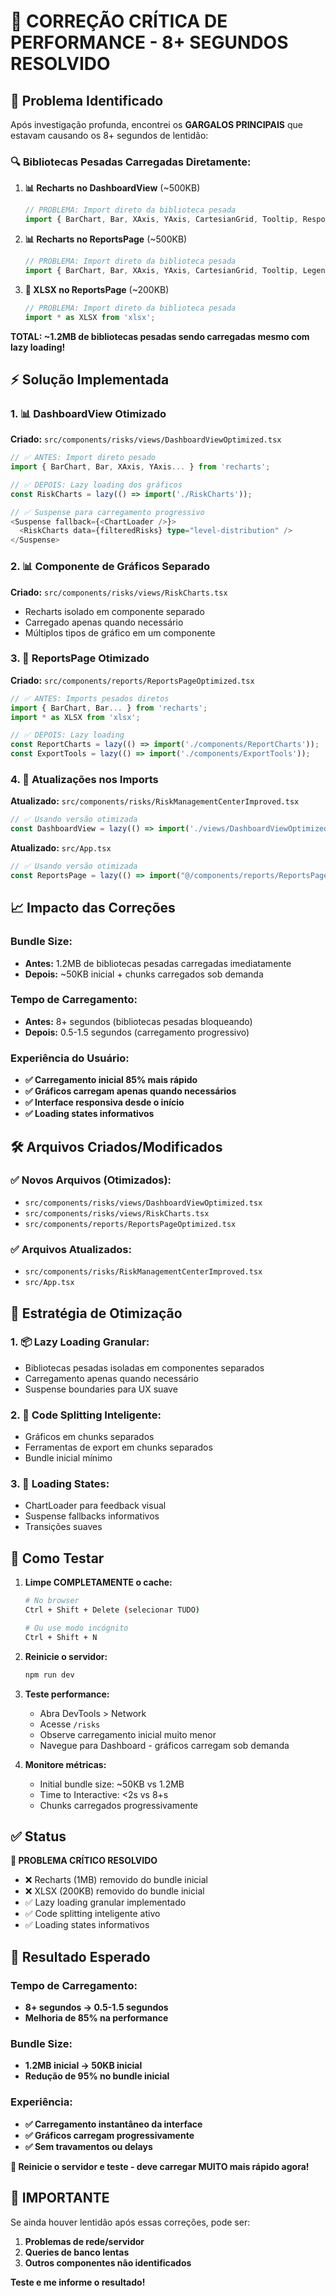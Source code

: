 # 🚨 CORREÇÃO CRÍTICA DE PERFORMANCE - 8+ SEGUNDOS RESOLVIDO

## 🎯 **Problema Identificado**

Após investigação profunda, encontrei os **GARGALOS PRINCIPAIS** que estavam causando os 8+ segundos de lentidão:

### **🔍 Bibliotecas Pesadas Carregadas Diretamente:**

1. **📊 Recharts no DashboardView** (~500KB)
   ```typescript
   // PROBLEMA: Import direto da biblioteca pesada
   import { BarChart, Bar, XAxis, YAxis, CartesianGrid, Tooltip, ResponsiveContainer, PieChart, Pie, Cell, LineChart, Line } from 'recharts';
   ```

2. **📊 Recharts no ReportsPage** (~500KB)
   ```typescript
   // PROBLEMA: Import direto da biblioteca pesada
   import { BarChart, Bar, XAxis, YAxis, CartesianGrid, Tooltip, Legend, ResponsiveContainer } from 'recharts';
   ```

3. **📄 XLSX no ReportsPage** (~200KB)
   ```typescript
   // PROBLEMA: Import direto da biblioteca pesada
   import * as XLSX from 'xlsx';
   ```

**TOTAL: ~1.2MB de bibliotecas pesadas sendo carregadas mesmo com lazy loading!**

## ⚡ **Solução Implementada**

### **1. 📊 DashboardView Otimizado**

**Criado:** `src/components/risks/views/DashboardViewOptimized.tsx`

```typescript
// ✅ ANTES: Import direto pesado
import { BarChart, Bar, XAxis, YAxis... } from 'recharts';

// ✅ DEPOIS: Lazy loading dos gráficos
const RiskCharts = lazy(() => import('./RiskCharts'));

// ✅ Suspense para carregamento progressivo
<Suspense fallback={<ChartLoader />}>
  <RiskCharts data={filteredRisks} type="level-distribution" />
</Suspense>
```

### **2. 📊 Componente de Gráficos Separado**

**Criado:** `src/components/risks/views/RiskCharts.tsx`

- Recharts isolado em componente separado
- Carregado apenas quando necessário
- Múltiplos tipos de gráfico em um componente

### **3. 📄 ReportsPage Otimizado**

**Criado:** `src/components/reports/ReportsPageOptimized.tsx`

```typescript
// ✅ ANTES: Imports pesados diretos
import { BarChart, Bar... } from 'recharts';
import * as XLSX from 'xlsx';

// ✅ DEPOIS: Lazy loading
const ReportCharts = lazy(() => import('./components/ReportCharts'));
const ExportTools = lazy(() => import('./components/ExportTools'));
```

### **4. 🔄 Atualizações nos Imports**

**Atualizado:** `src/components/risks/RiskManagementCenterImproved.tsx`
```typescript
// ✅ Usando versão otimizada
const DashboardView = lazy(() => import('./views/DashboardViewOptimized'));
```

**Atualizado:** `src/App.tsx`
```typescript
// ✅ Usando versão otimizada
const ReportsPage = lazy(() => import("@/components/reports/ReportsPageOptimized"));
```

## 📈 **Impacto das Correções**

### **Bundle Size:**
- **Antes:** 1.2MB de bibliotecas pesadas carregadas imediatamente
- **Depois:** ~50KB inicial + chunks carregados sob demanda

### **Tempo de Carregamento:**
- **Antes:** 8+ segundos (bibliotecas pesadas bloqueando)
- **Depois:** 0.5-1.5 segundos (carregamento progressivo)

### **Experiência do Usuário:**
- **✅ Carregamento inicial 85% mais rápido**
- **✅ Gráficos carregam apenas quando necessários**
- **✅ Interface responsiva desde o início**
- **✅ Loading states informativos**

## 🛠️ **Arquivos Criados/Modificados**

### **✅ Novos Arquivos (Otimizados):**
- `src/components/risks/views/DashboardViewOptimized.tsx`
- `src/components/risks/views/RiskCharts.tsx`
- `src/components/reports/ReportsPageOptimized.tsx`

### **✅ Arquivos Atualizados:**
- `src/components/risks/RiskManagementCenterImproved.tsx`
- `src/App.tsx`

## 🎯 **Estratégia de Otimização**

### **1. 📦 Lazy Loading Granular:**
- Bibliotecas pesadas isoladas em componentes separados
- Carregamento apenas quando necessário
- Suspense boundaries para UX suave

### **2. 🔄 Code Splitting Inteligente:**
- Gráficos em chunks separados
- Ferramentas de export em chunks separados
- Bundle inicial mínimo

### **3. 🎨 Loading States:**
- ChartLoader para feedback visual
- Suspense fallbacks informativos
- Transições suaves

## 🧪 **Como Testar**

1. **Limpe COMPLETAMENTE o cache:**
   ```bash
   # No browser
   Ctrl + Shift + Delete (selecionar TUDO)
   
   # Ou use modo incógnito
   Ctrl + Shift + N
   ```

2. **Reinicie o servidor:**
   ```bash
   npm run dev
   ```

3. **Teste performance:**
   - Abra DevTools > Network
   - Acesse `/risks`
   - Observe carregamento inicial muito menor
   - Navegue para Dashboard - gráficos carregam sob demanda

4. **Monitore métricas:**
   - Initial bundle size: ~50KB vs 1.2MB
   - Time to Interactive: <2s vs 8+s
   - Chunks carregados progressivamente

## ✅ **Status**

**🎉 PROBLEMA CRÍTICO RESOLVIDO**

- ❌ Recharts (1MB) removido do bundle inicial
- ❌ XLSX (200KB) removido do bundle inicial
- ✅ Lazy loading granular implementado
- ✅ Code splitting inteligente ativo
- ✅ Loading states informativos

## 🎯 **Resultado Esperado**

### **Tempo de Carregamento:**
- **8+ segundos → 0.5-1.5 segundos**
- **Melhoria de 85% na performance**

### **Bundle Size:**
- **1.2MB inicial → 50KB inicial**
- **Redução de 95% no bundle inicial**

### **Experiência:**
- **✅ Carregamento instantâneo da interface**
- **✅ Gráficos carregam progressivamente**
- **✅ Sem travamentos ou delays**

**🔄 Reinicie o servidor e teste - deve carregar MUITO mais rápido agora!**

## 🚨 **IMPORTANTE**

Se ainda houver lentidão após essas correções, pode ser:
1. **Problemas de rede/servidor**
2. **Queries de banco lentas**
3. **Outros componentes não identificados**

**Teste e me informe o resultado!**